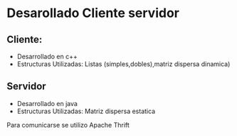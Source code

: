 # Desarollado Cliente servidor

## Cliente:
* Desarrollado en c++
* Estructuras Utilizadas: Listas (simples,dobles),matriz dispersa dinamica)

## Servidor
* Desarrollado en java
* Estructuras Utilizadas: Matriz dispersa estatica

Para comunicarse se utilizo Apache Thrift
